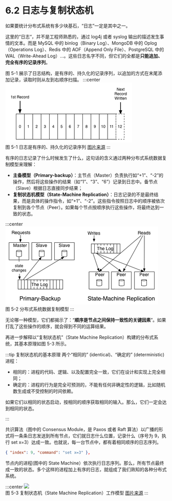 # 6.2 日志与复制状态机

如果要统计分布式系统有多少块基石，“日志”一定是其中之一。

这里的“日志“，并不是工程师熟悉的，通过 log4j 或者 syslog 输出的描述发生事情的文本。而是 MySQL 中的 binlog（Binary Log）、MongoDB 中的 Oplog（Operations Log）、Redis 中的 AOF（Append Only File）、PostgreSQL 中的 WAL（Write-Ahead Log）...。这些日志名字不同，但它们的全都是**只能追加、完全有序的记录序列**。

图 5-1 展示了日志结构，是有序的、持久化的记录序列，以追加的方式在末尾添加记录，读取时则从左到右顺序扫描。
:::center
  ![](../assets/log.png) <br/>
  图 5-1 日志是有序的、持久化的记录序列 [图片来源](https://engineering.linkedin.com/distributed-systems/log-what-every-software-engineer-should-know-about-real-time-datas-unifying)
:::

有序的日志记录了什么时候发生了什么，这句话的含义通过两种分布式系统数据复制模型来理解：

- **主备模型（Primary-backup）**：主节点（Master）负责执行如“+1”、“-2”的操作，然后将这些操作的结果（如“1”、“3”、“6”）记录到日志中。备节点（Slave）根据日志直接同步结果；
- **复制状态机模型（State-Machine Replication）**：日志记录的不是最终结果，而是具体的操作指令，如“+1”、“-2”。这些指令按照日志中的顺序被依次复制到各个节点（Peer）。如果每个节点按顺序执行这些操作，将最终达到一致的状态。

:::center
  ![](../assets/active_and_passive_arch.png) <br/>
  图 5-2 分布式系统数据复制模型
:::

无论哪一种模型，它们都揭示了：“**顺序是节点之间保持一致性的关键因素**”。如果打乱了这些操作的顺序，就会得到不同的运算结果。

再进一步解释以“复制状态机”（State Machine Replication）构建的分布式系统，其基本原理如图 5-3 所示。

:::tip 复制状态机的基本原理
两个“相同的” (identical)、“确定的” (deterministic) 进程：

- 相同的：进程的代码、逻辑、以及配置完全一致，它们在设计和实现上完全相同；
- 确定的：进程的行为是完全可预测的，不能有任何非确定性的逻辑，比如随机数生成或不受控制的时间依赖。

如果它们以相同的状态启动，按相同的顺序获取相同的输入。那么，它们一定会达到相同的状态。

:::

共识算法（图中的 Consensus Module，是 Paxos 或者 Raft 算法）以广播的形式将一条条日志发送到所有节点，它们就日志什么位置，记录什么（序号为 9，执行 set x=3）达成一致。也就说，每一台节点中，都有着相同顺序的日志序列。

```json
{ "index": 9, "command": "set x=3" },
```

节点内的进程(图中的 State Machine）依次执行日志序列。那么，所有节点最终成一致的状态。多个这样的进程加上有序的日志，就组成了我们熟知的各种分布式系统。

:::center
  ![](../assets/Replicated-state-machine.webp) <br/>
  图 5-3 复制状态机（State Machine Replication）工作模型 [图片来源](https://raft.github.io/raft.pdf)
:::


[^1]: https://engineering.linkedin.com/distributed-systems/log-what-every-software-engineer-should-know-about-real-time-datas-unifying 